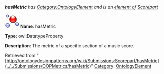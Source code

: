 ___hasMetric__ has [Category:OntologyElement](../../Category/OntologyElement "Category:OntologyElement") and is an [element of](../../Property/ElementOf "Property:ElementOf") [Scorepart](../../Submissions/Scorepart "Submissions:Scorepart")_


  




[![DatatypeProperty](../../images/thumb/a/a5/DatatypeProperty.gif/45px-DatatypeProperty.gif)](../../Image/DatatypeProperty.gif "DatatypeProperty")
__Name__: hasMetric 


__Type:__ owl:DatatypeProperty 


__Description__: The metric of a specific section of a music score. 





Retrieved from "[http://ontologydesignpatterns.org/wiki/Submissions:Scorepart/hasMetric](../../Submissions/OOPMetrics/hasMetric)"
 [Category](http://ontologydesignpatterns.org/wiki/Special:Categories "Special:Categories"): [OntologyElement](../../Category/OntologyElement "Category:OntologyElement")